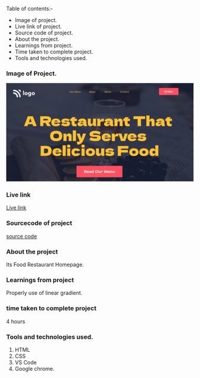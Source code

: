 Table of contents:-
- Image of project.
- Live link of project.
- Source code of project.      
- About the project.
- Learnings from project.
- Time taken to complete project.
- Tools and technologies used.

### Image of Project.
![image](./thumbnail.png)

### Live link
[Live link](https://food-restaurant-homepage-project2.netlify.app/)

### Sourcecode of project
[source code](https://github.com/Dishita-Roy/Full-Stack-javascript-developer-Project2)

### About the project
<p>Its Food Restaurant Homepage.</p>

### Learnings from project
<p>Properly use of linear gradient.
</p>

### time taken to complete project
<p>4 hours</p>

### Tools and technologies used.
1. HTML
2. CSS
3. VS Code
4. Google chrome.

